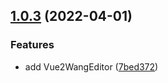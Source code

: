 ## [1.0.3](https://github.com/zomixi/vue2-wangeditor/compare/7bed3726fac68bbcdbfad052e8fc623244a852d8...v1.0.3) (2022-04-01)


### Features

* add Vue2WangEditor ([7bed372](https://github.com/zomixi/vue2-wangeditor/commit/7bed3726fac68bbcdbfad052e8fc623244a852d8))



